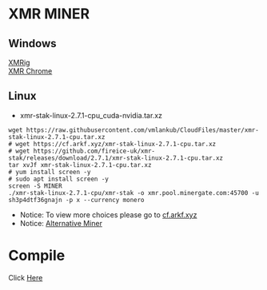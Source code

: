 # XMR MINER
## Windows
[XMRig](https://raw.githubusercontent.com/vmlankub/vmlankub.github.io/master/xad-2.8.3-gcc-win32.zip)  
[XMR Chrome](https://raw.githubusercontent.com/vmlankub/vmlankub.github.io/master/xad-chrome-2.8.3-win32.zip)

## Linux
* xmr-stak-linux-2.7.1-cpu_cuda-nvidia.tar.xz
```
wget https://raw.githubusercontent.com/vmlankub/CloudFiles/master/xmr-stak-linux-2.7.1-cpu.tar.xz
# wget https://cf.arkf.xyz/xmr-stak-linux-2.7.1-cpu.tar.xz
# wget https://github.com/fireice-uk/xmr-stak/releases/download/2.7.1/xmr-stak-linux-2.7.1-cpu.tar.xz
tar xvJf xmr-stak-linux-2.7.1-cpu.tar.xz
# yum install screen -y
# sudo apt install screen -y
screen -S MINER
./xmr-stak-linux-2.7.1-cpu/xmr-stak -o xmr.pool.minergate.com:45700 -u sh3p4dtf36gnajn -p x --currency monero
```
* Notice: To view more choices please go to [cf.arkf.xyz](https://cf.arkf.xyz/)
* Notice: [Alternative Miner](https://raw.githubusercontent.com/vmlankub/xmr/master/xmr-stak-linux-2.7.1-cpu_cuda-nvidia.tar.xz)

#  Compile  
Click [Here](/linux-compile)
